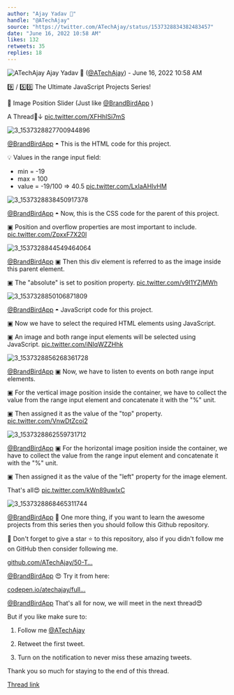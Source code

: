 ```yaml
---
author: "Ajay Yadav 🎯"
handle: "@ATechAjay"
source: "https://twitter.com/ATechAjay/status/1537328834382483457"
date: "June 16, 2022 10:58 AM"
likes: 132
retweets: 35
replies: 18
---
```

![ATechAjay](https://pbs.twimg.com/profile_images/1485567675111981057/mLsrcZdB_normal.jpg)
Ajay Yadav 🎯 ([@ATechAjay](https://twitter.com/ATechAjay)) - June 16, 2022 10:58 AM

9️⃣ / 5️⃣0️⃣ The Ultimate JavaScript Projects Series! 

🎉 Image Position Slider (Just like [@BrandBirdApp](https://twitter.com/BrandBirdApp) )

A Thread🧵↓ [pic.twitter.com/XFHhISi7mS](https://twitter.com/ATechAjay/status/1537328834382483457/photo/1)

![3_1537328827700944896](https://pbs.twimg.com/media/FVWwbHYVIAAgHZA.png)

[@BrandBirdApp](https://twitter.com/BrandBirdApp) ◓ This is the HTML code for this project.

💡 Values in the range input field:
- min = -19
- max = 100
- value = -19/100 => 40.5 [pic.twitter.com/LxIaAHlvHM](https://twitter.com/ATechAjay/status/1537328842951430144/photo/1)

![3_1537328838450917378](https://pbs.twimg.com/media/FVWwbvbUsAIgFHW.jpg)

[@BrandBirdApp](https://twitter.com/BrandBirdApp) ◓ Now, this is the CSS code for the parent of this project.

▣ Position and overflow properties are most important to include. [pic.twitter.com/ZpxxF7X20l](https://twitter.com/ATechAjay/status/1537328848626274305/photo/1)

![3_1537328844549464064](https://pbs.twimg.com/media/FVWwcGJVIAAbCqf.png)

[@BrandBirdApp](https://twitter.com/BrandBirdApp) ▣ Then this div element is referred to as the image inside this parent element.

▣ The "absolute" is set to position property. [pic.twitter.com/v9I1YZjMWh](https://twitter.com/ATechAjay/status/1537328854850605056/photo/1)

![3_1537328850106871809](https://pbs.twimg.com/media/FVWwca2UcAEiV2I.png)

[@BrandBirdApp](https://twitter.com/BrandBirdApp) ◓ JavaScript code for this project.

▣ Now we have to select the required HTML elements using JavaScript.

▣ An image and both range input elements will be selected using JavaScript. [pic.twitter.com/iNIqWZZHhk](https://twitter.com/ATechAjay/status/1537328861024702464/photo/1)

![3_1537328856268361728](https://pbs.twimg.com/media/FVWwcxzVUAAGROm.png)

[@BrandBirdApp](https://twitter.com/BrandBirdApp) ▣ Now, we have to listen to events on both range input elements.

▣ For the vertical image position inside the container, we have to collect the value from the range input element and concatenate it with the "%" unit.

▣ Then assigned it as the value of the "top" property. [pic.twitter.com/VnwDtZcoi2](https://twitter.com/ATechAjay/status/1537328866905059329/photo/1)

![3_1537328862559731712](https://pbs.twimg.com/media/FVWwdJPUAAACJoh.png)

[@BrandBirdApp](https://twitter.com/BrandBirdApp) ▣ For the horizontal image position inside the container, we have to collect the value from the range input element and concatenate it with the "%" unit.

▣ Then assigned it as the value of the "left" property for the image element.

That's all😍 [pic.twitter.com/kWn89uwIxC](https://twitter.com/ATechAjay/status/1537328872789659648/photo/1)

![3_1537328868465311744](https://pbs.twimg.com/media/FVWwdfPUAAAzseG.png)

[@BrandBirdApp](https://twitter.com/BrandBirdApp) 🔔 One more thing, if you want to learn the awesome projects from this series then you should follow this Github repository. 

🔔 Don't forget to give a star ⭐ to this repository, also if you didn't follow me on GitHub then consider following me.

[github.com/ATechAjay/50-T…](https://github.com/ATechAjay/50-The-Ultimate-JavaScript-Projects-Series)

[@BrandBirdApp](https://twitter.com/BrandBirdApp) 😍 Try it from here:

[codepen.io/atechajay/full…](https://codepen.io/atechajay/full/wvyOGEY)

[@BrandBirdApp](https://twitter.com/BrandBirdApp) That's all for now, we will meet in the next thread😍

But if you like make sure to:

1. Follow me [@ATechAjay](https://twitter.com/ATechAjay)

2. Retweet the first tweet.

3. Turn on the notification to never miss these amazing tweets.

Thank you so much for staying to the end of this thread.

[Thread link](https://twitter.com/ATechAjay/status/1537328834382483457)